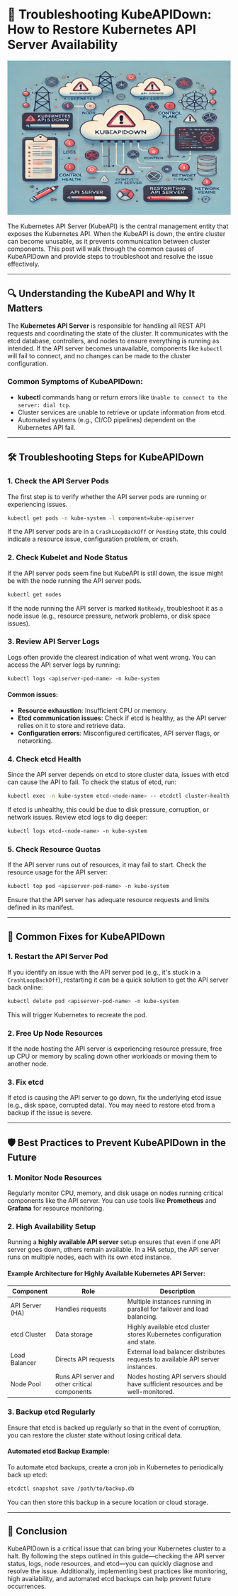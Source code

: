 
# 🚨 **Troubleshooting KubeAPIDown: How to Restore Kubernetes API Server Availability**

![Kubernetes API Server Troubleshooting](https://github.com/AlertMend/AlertMend.io/blob/main/blogs/images/kubeapiserver_troubleshooting.png?raw=true)

The Kubernetes API Server (KubeAPI) is the central management entity that exposes the Kubernetes API. When the KubeAPI is down, the entire cluster can become unusable, as it prevents communication between cluster components. This post will walk through the common causes of KubeAPIDown and provide steps to troubleshoot and resolve the issue effectively.

---

## 🔍 **Understanding the KubeAPI and Why It Matters**

The **Kubernetes API Server** is responsible for handling all REST API requests and coordinating the state of the cluster. It communicates with the etcd database, controllers, and nodes to ensure everything is running as intended. If the API server becomes unavailable, components like `kubectl` will fail to connect, and no changes can be made to the cluster configuration.

### Common Symptoms of KubeAPIDown:

- **kubectl** commands hang or return errors like `Unable to connect to the server: dial tcp`.
- Cluster services are unable to retrieve or update information from etcd.
- Automated systems (e.g., CI/CD pipelines) dependent on the Kubernetes API fail.

---

## 🛠️ **Troubleshooting Steps for KubeAPIDown**

### 1. **Check the API Server Pods**
The first step is to verify whether the API server pods are running or experiencing issues.

```bash
kubectl get pods -n kube-system -l component=kube-apiserver
```

If the API server pods are in a `CrashLoopBackOff` or `Pending` state, this could indicate a resource issue, configuration problem, or crash.

### 2. **Check Kubelet and Node Status**
If the API server pods seem fine but KubeAPI is still down, the issue might be with the node running the API server pods.

```bash
kubectl get nodes
```

If the node running the API server is marked `NotReady`, troubleshoot it as a node issue (e.g., resource pressure, network problems, or disk space issues).

### 3. **Review API Server Logs**
Logs often provide the clearest indication of what went wrong. You can access the API server logs by running:

```bash
kubectl logs <apiserver-pod-name> -n kube-system
```

#### Common issues:
- **Resource exhaustion**: Insufficient CPU or memory.
- **Etcd communication issues**: Check if etcd is healthy, as the API server relies on it to store and retrieve data.
- **Configuration errors**: Misconfigured certificates, API server flags, or networking.

### 4. **Check etcd Health**
Since the API server depends on etcd to store cluster data, issues with etcd can cause the API to fail. To check the status of etcd, run:

```bash
kubectl exec -n kube-system etcd-<node-name> -- etcdctl cluster-health
```

If etcd is unhealthy, this could be due to disk pressure, corruption, or network issues. Review etcd logs to dig deeper:

```bash
kubectl logs etcd-<node-name> -n kube-system
```

### 5. **Check Resource Quotas**
If the API server runs out of resources, it may fail to start. Check the resource usage for the API server:

```bash
kubectl top pod <apiserver-pod-name> -n kube-system
```

Ensure that the API server has adequate resource requests and limits defined in its manifest.

---

## 🔄 **Common Fixes for KubeAPIDown**

### 1. **Restart the API Server Pod**
If you identify an issue with the API server pod (e.g., it's stuck in a `CrashLoopBackOff`), restarting it can be a quick solution to get the API server back online:

```bash
kubectl delete pod <apiserver-pod-name> -n kube-system
```

This will trigger Kubernetes to recreate the pod.

### 2. **Free Up Node Resources**
If the node hosting the API server is experiencing resource pressure, free up CPU or memory by scaling down other workloads or moving them to another node.

### 3. **Fix etcd**
If etcd is causing the API server to go down, fix the underlying etcd issue (e.g., disk space, corrupted data). You may need to restore etcd from a backup if the issue is severe.

---

## 🛡️ **Best Practices to Prevent KubeAPIDown in the Future**

### 1. **Monitor Node Resources**
Regularly monitor CPU, memory, and disk usage on nodes running critical components like the API server. You can use tools like **Prometheus** and **Grafana** for resource monitoring.

### 2. **High Availability Setup**
Running a **highly available API server** setup ensures that even if one API server goes down, others remain available. In a HA setup, the API server runs on multiple nodes, each with its own etcd instance.

#### Example Architecture for Highly Available Kubernetes API Server:

| **Component**     | **Role**                                                | **Description**                                                                 |
|-------------------|---------------------------------------------------------|---------------------------------------------------------------------------------|
| API Server (HA)   | Handles requests                                         | Multiple instances running in parallel for failover and load balancing.          |
| etcd Cluster      | Data storage                                             | Highly available etcd cluster stores Kubernetes configuration and state.        |
| Load Balancer     | Directs API requests                                     | External load balancer distributes requests to available API server instances.   |
| Node Pool         | Runs API server and other critical components            | Nodes hosting API servers should have sufficient resources and be well-monitored.|

### 3. **Backup etcd Regularly**
Ensure that etcd is backed up regularly so that in the event of corruption, you can restore the cluster state without losing critical data.

#### Automated etcd Backup Example:
To automate etcd backups, create a cron job in Kubernetes to periodically back up etcd:
```bash
etcdctl snapshot save /path/to/backup.db
```

You can then store this backup in a secure location or cloud storage.

---

## 🚀 **Conclusion**

KubeAPIDown is a critical issue that can bring your Kubernetes cluster to a halt. By following the steps outlined in this guide—checking the API server status, logs, node resources, and etcd—you can quickly diagnose and resolve the issue. Additionally, implementing best practices like monitoring, high availability, and automated etcd backups can help prevent future occurrences.

